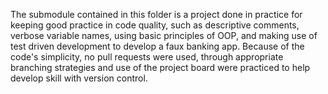 The submodule contained in this folder is a project done in practice for keeping good practice in code quality, such as descriptive comments, verbose variable names, using basic principles of OOP,
and making use of test driven development to develop a faux banking app. Because of the code's simplicity, no pull requests were used, through appropriate branching strategies and use of the project board were 
practiced to help develop skill with version control.
